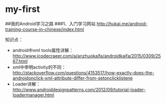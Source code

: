 # my-first
##我的Android学习之路
###1、入门学习网站
http://hukai.me/android-training-course-in-chinese/index.html

知识点：
- android中xml tools属性详解：  
    http://www.jcodecraeer.com/a/anzhuokaifa/androidkaifa/2015/0309/2567.html
- xml中申明activity的不同：  
    http://stackoverflow.com/questions/4153517/how-exactly-does-the-androidonclick-xml-attribute-differ-from-setonclicklistene
- Loader详解：  
    http://www.androiddesignpatterns.com/2012/09/tutorial-loader-loadermanager.html
